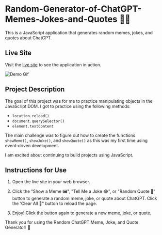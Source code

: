 # Random-Generator-of-ChatGPT-Memes-Jokes-and-Quotes 👨‍💻

This is a JavaScript application that generates random memes, jokes, and quotes about ChatGPT.

## Live Site

Visit the [live site](https://husseinserhan.github.io/Random-Generator-of-ChatGPT-Memes-Jokes-and-Quotes/) to see the application in action.

![Demo Gif](https://github.com/HusseinSerhan/Random-Generator-of-ChatGPT-Memes-Jokes-and-Quotes/blob/main/Random%20Memes,%20Jokes%20and%20Quotes%20Gen.gif?raw=true)

## Project Description

The goal of this project was for me to practice manipulating objects in the JavaScript DOM. I got to practice using the following methods:

- `location.reload()`
- `document.querySelector()`
- `element.textContent`

The main challenge was to figure out how to create the functions `showMeme()`, `showJoke()`, and `showQuote()` as this was my first time using event-driven development.

I am excited about continuing to build projects using JavaScript.

## Instructions for Use

1. Open the live site in your web browser.

2. Click the "Show a Meme 🖼️", "Tell Me a Joke 😂", or "Random Quote 🔖" button to generate a random meme, joke, or quote about ChatGPT. Click the 'Clear All 🧹" button to reload the page. 

3. Enjoy! Click the button again to generate a new meme, joke, or quote.

Thank you for using the Random ChatGPT Meme, Joke, and Quote Generator! 💙
